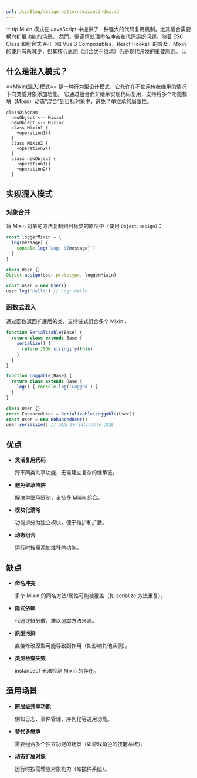 ```yaml
---
url: /czxBlog/design-pattern/mixin/index.md
---
```

::: tip
Mixin 模式在 JavaScript 中提供了一种强大的代码复用机制，尤其适合需要横向扩展功能的场景。
然而，需谨慎处理命名冲突和代码组织问题。随着 ES6 Class 和组合式 API（如 Vue 3 Composables、React Hooks）的普及，Mixin 的使用有所减少，但其核心思想（组合优于继承）仍是现代开发的重要原则。
:::

## 什么是混入模式？

\==Mixin(混入)模式== 是一种行为型设计模式，它允许在不使用传统继承的情况下向类或对象添加功能。
它通过组合而非继承实现代码复用，支持将多个功能模块（Mixin）动态“混合”到目标对象中，避免了单继承的局限性。

```mermaid
classDiagram
  newObject <-- Mixin1
  newObject <-- Mixin2
  class Mixin1 {
    +operation1()
  }
  class Mixin2 {
    +operation2()
  }
  class newObject {
    +operation1()
    +operation2()
  }
```

## 实现混入模式

### 对象合并

将 Mixin 对象的方法复制到目标类的原型中（使用 `Object.assign`）：

```js
const loggerMixin = {
  log(message) {
    console.log(`Log: ${message}`)
  }
}

class User {}
Object.assign(User.prototype, loggerMixin)

const user = new User()
user.log('Hello') // Log: Hello
```

### 函数式混入

通过函数返回扩展后的类，支持链式组合多个 Mixin：

```js
function Serializable(Base) {
  return class extends Base {
    serialize() {
      return JSON.stringify(this)
    }
  }
}

function Loggable(Base) {
  return class extends Base {
    log() { console.log('Logged') }
  }
}

class User {}
const EnhancedUser = Serializable(Loggable(User))
const user = new EnhancedUser()
user.serialize() // 调用 Serializable 方法
```

## 优点

* **灵活复用代码**

  跨不同类共享功能，无需建立复杂的继承链。

* **避免继承陷阱**

  解决单继承限制，支持多 Mixin 组合。

* **模块化清晰**

  功能拆分为独立模块，便于维护和扩展。

* **动态组合**

  运行时按需添加或移除功能。

## 缺点

* **命名冲突**

  多个 Mixin 的同名方法/属性可能被覆盖（如 serialize 方法重复）。

* **隐式依赖**

  代码逻辑分散，难以追踪方法来源。

* **原型污染**

  直接修改原型可能导致副作用（如影响其他实例）。

* **类型检查失效**

  instanceof 无法检测 Mixin 的存在。

## 适用场景

* **跨层级共享功能**

  例如日志、事件管理、序列化等通用功能。

* **替代多继承**

  需要组合多个独立功能的场景（如游戏角色的技能系统）。

* **动态扩展对象**

  运行时按需增强对象能力（如插件系统）。
